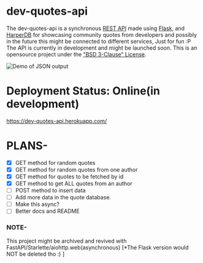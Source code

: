 # dev-quotes-api
The dev-quotes-api is a synchronous [REST API]() made using [Flask](http://flask.palletsprojects.com/), and [HarperDB](https://harperdb.io/) for showcasing community quotes from developers and possibly in the future this might be connected to different services, Just for fun :P The API is currently in development and might be launched soon. This is an opensource project under the ["BSD 3-Clause" License](https://github.com/Vyvy-vi/dev-quotes-api/blob/main/LICENSE).

![Demo of JSON output](https://user-images.githubusercontent.com/62864373/118366466-f774b780-b5bd-11eb-932a-e7d6353b9074.png)



# Deployment Status: Online(in development)
https://dev-quotes-api.herokuapp.com/


# PLANS-
- [x] GET method for random quotes
- [x] GET method for random quotes from one author
- [x] GET method for quotes to be fetched by id
- [x] GET method to get ALL quotes from an author
- [ ] POST method to insert data
- [ ] Add more data in the quote database. 
- [ ] Make this async?
- [ ] Better docs and README

### NOTE-
This project might be archived and revived with FastAPI/Starlette/aiohttp.web(asynchronous)
[*The Flask version would NOT be deleted tho :) ]
